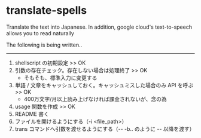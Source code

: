 # translate-spells

Translate the text into Japanese. In addition, google cloud's text-to-speech allows you to read naturally

The following is being written..

----------

1. shellscript の初期設定 >> OK
1. 引数の存在チェック。存在しない場合は処理終了 >> OK
   - そもそも、標準入力に変更する
1. 単語 / 文章をキャッシュしておく。キャッシュミスした場合のみ API を呼ぶ >> OK
   - 400万文字/月以上読み上げなければ課金されないが、念の為
1. usage 関数を作成 >> OK
1. README 書く
1. ファイルを開けるようにする（-i <file_path>）
1. trans コマンドへ引数を渡せるようにする（-- -b.. のように -- 以降を渡す）
